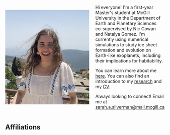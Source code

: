 <!--
Hi everyone! I'm a first year  Master's student at McGill University in the Department of Earth and Planetary Sciences and the Trottier Space Institute co-supervised by Nic Cowan and Natalya Gomez. I'm currently using numerical simulations to study ice sheet formation and evolution on Earth-like exoplanets, including their implications for habitability. 

Click [here](./about/index.md) to learn more about me. You can also find an introduction to my [research](./research/index.md) and my [CV](./Sarah_Silverman_CV.pdf).

Always looking to connect! Email me at sarah.a.silverman@mail.mcgill.ca

![Me](./media/me2.jpeg "Me"){align="left": style="height:600;width:600px"}

-->


<div style="display: flex; align-items: center;">
  <img src="./media/IMG_1543.jpeg" alt="Me" style="height: 300px; width: 300px; margin-right: 20px;">
  <div>
    <p>Hi everyone! I'm a first-year Master's student at McGill University in the Department of Earth and Planetary Sciences co-supervised by Nic Cowan and Natalya Gomez. I'm currently using numerical simulations to study ice sheet formation and evolution on Earth-like exoplanets, including their implications for habitability.</p>
    <p>You can learn more about me <a href=./about/index.html>here</a>. You can also find an introduction to my <a href="./research/index.html">research</a> and my <a href="./Sarah_Silverman_CV.pdf">CV</a>.</p>
    <p>Always looking to connect! Email me at <a href="mailto:sarah.a.silverman@mail.mcgill.ca">sarah.a.silverman@mail.mcgill.ca</a></p>
  </div>
</div>


## Affiliations
